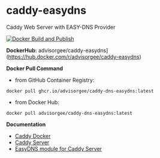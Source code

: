 # caddy-easydns
Caddy Web Server with EASY-DNS Provider

[![Docker Build and Publish](https://github.com/advisorgee/caddy-easydns/actions/workflows/docker-publish.yml/badge.svg)](https://github.com/advisorgee/caddy-dns-easydns/actions/workflows/docker-publish.yml)

**DockerHub:** advisorgee/caddy-easydns](https://hub.docker.com/r/advisorgee/caddy-easydns)

**Docker Pull Command**

* from GitHub Container Registry: 

```
docker pull ghcr.io/advisorgee/caddy-dns-easydns:latest
```
* from Docker Hub:

```
docker pull advisorgee/caddy-dns-easydns:latest
```

**Documentation**

* [Caddy Docker](https://hub.docker.com/_/caddy)
* [Caddy Server](https://caddyserver.com/docs/)
* [EasyDNS module for Caddy Server](https://github.com/caddy-dns/easydns)

